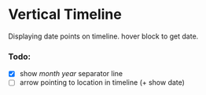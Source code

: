 # Vertical Timeline

Displaying date points on timeline. hover block to get date.

### Todo:

 - [x] show *month year* separator line
 - [ ] arrow pointing to location in timeline (+ show date)
